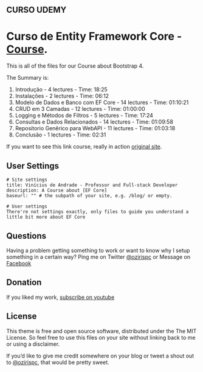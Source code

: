 ## CURSO UDEMY

# Curso de Entity Framework Core - [Course](http://www.udemy.com/course/efcore-aspnetcore-webapi-sqlserver/).

This is all of the files for our Course about Bootstrap 4.

The Summary is:

  01. Introdução - 4 lectures - Time: 18:25
  02. Instalações - 2 lectures - Time: 06:12
  03. Modelo de Dados e Banco com EF Core - 14 lectures - Time: 01:10:21
  04. CRUD em 3 Camadas - 12 lectures - Time: 01:00:00
  05. Logging e Métodos de Filtros - 5 lectures - Time: 17:24
  06. Consultas e Dados Relacionados - 14 lectures - Time: 01:09:58
  07. Repositorio Genêrico para WebAPI - 11 lectures - Time: 01:03:18
  08. Conclusão - 1 lectures - Time: 02:31

If you want to see this link course, really in action [original site](http://www.sejafullstack.com/).

## User Settings

```
# Site settings
title: Vinícius de Andrade - Professor and Full-stack Developer
description: A Course about [EF Core]
baseurl: "" # the subpath of your site, e.g. /blog/ or empty.

# User settings
There're not settings exactly, only files to guide you understand a little bit more about EF Core
```

## Questions

Having a problem getting something to work or want to know why I setup something in a certain way? Ping me on Twitter [@ozirispc](https://twitter.com/ozirispc) or Message on [Facebook](http://facebook.com/ozirispc)

## Donation

If you liked my work, [subscribe on youtube](https://www.youtube.com/user/ozirispc?sub_confirmation=1)

## License

This theme is free and open source software, distributed under the The MIT License. So feel free to use this files on your site without linking back to me or using a disclaimer.

If you’d like to give me credit somewhere on your blog or tweet a shout out to [@ozirispc](https://twitter.com/ozirispc), that would be pretty sweet.
